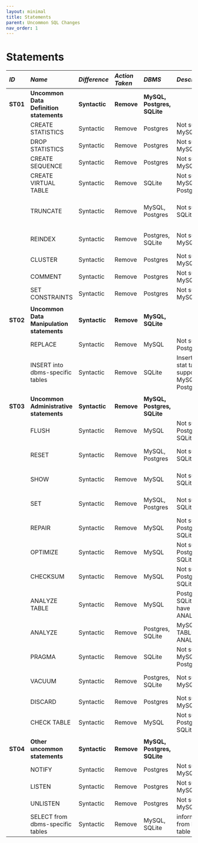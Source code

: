 ```yaml
---
layout: minimal
title: Statements
parent: Uncommon SQL Changes
nav_order: 1
---
```


# Statements

| _ID_     | _Name_                                    | _Difference_  | _Action Taken_ | _DBMS_                      | _Description_                                                          | _Related Links_                                                                                                          |
| :------- | :---------------------------------------- | :------------ | :------------- | :-------------------------- | :--------------------------------------------------------------------- | :----------------------------------------------------------------------------------------------------------------------- |
| **ST01** | **Uncommon Data Definition statements**   | **Syntactic** | **Remove**     | **MySQL, Postgres, SQLite** |                                                                        |                                                                                                                          |
|          | CREATE STATISTICS                         | Syntactic     | Remove         | Postgres                    | Not supported by MySQL and SQLite                                      | https://www.postgresql.org/docs/current/sql-createstatistics.html                                                        |
|          | DROP STATISTICS                           | Syntactic     | Remove         | Postgres                    | Not supported by MySQL and SQLite                                      | https://www.postgresql.org/docs/current/sql-dropstatistics.html                                                          |
|          | CREATE SEQUENCE                           | Syntactic     | Remove         | Postgres                    | Not supported by MySQL and SQLite                                      | https://www.postgresql.org/docs/current/sql-createsequence.html                                                          |
|          | CREATE VIRTUAL TABLE                      | Syntactic     | Remove         | SQLite                      | Not supported by MySQL and PostgreSQL                                  | https://www.sqlite.org/lang_createvtab.html                                                                              |
|          | TRUNCATE                                  | Syntactic     | Remove         | MySQL, Postgres             | Not supported by SQLite                                                | https://dev.mysql.com/doc/refman/8.4/en/truncate-table.html<br>https://www.postgresql.org/docs/current/sql-truncate.html |
|          | REINDEX                                   | Syntactic     | Remove         | Postgres, SQLite            | Not supported by MySQL                                                 | https://www.postgresql.org/docs/current/sql-reindex.html<br>https://www.sqlite.org/lang_reindex.html                     |
|          | CLUSTER                                   | Syntactic     | Remove         | Postgres                    | Not supported by MySQL and SQLite                                      | https://www.postgresql.org/docs/current/sql-cluster.html                                                                 |
|          | COMMENT                                   | Syntactic     | Remove         | Postgres                    | Not supported by MySQL and SQLite                                      | https://www.postgresql.org/docs/current/sql-comment.html                                                                 |
|          | SET CONSTRAINTS                           | Syntactic     | Remove         | Postgres                    | Not supported by MySQL and SQLite                                      | https://www.postgresql.org/docs/current/sql-set-constraints.html                                                         |
|          |                                           |               |                |                             |                                                                        |                                                                                                                          |
| **ST02** | **Uncommon Data Manipulation statements** | **Syntactic** | **Remove**     | **MySQL, SQLite**           |                                                                        |                                                                                                                          |
|          | REPLACE                                   | Syntactic     | Remove         | MySQL                       | Not supported by PostgreSQL                                            | https://dev.mysql.com/doc/refman/8.4/en/replace.html<br>https://www.sqlite.org/lang_insert.html                          |
|          | INSERT into dbms-specific tables          | Syntactic     | Remove         | SQLite                      | Insert into fts5 and stat table, not supported by MySQL and PostgreSQL | https://www.sqlite.org/fts5.html<br>https://www.sqlite.org/dbstat.html                                                   |
|          |                                           |               |                |                             |                                                                        |                                                                                                                          |
| **ST03** | **Uncommon Administrative statements**    | **Syntactic** | **Remove**     | **MySQL, Postgres, SQLite** |                                                                        |                                                                                                                          |
|          | FLUSH                                     | Syntactic     | Remove         | MySQL                       | Not supported by PostgreSQL and SQLite                                 | https://dev.mysql.com/doc/refman/8.4/en/flush.html                                                                       |
|          | RESET                                     | Syntactic     | Remove         | MySQL, Postgres             | Not supported by SQLite                                                | https://dev.mysql.com/doc/refman/8.4/en/reset.html<br>https://www.postgresql.org/docs/current/sql-reset.html             |
|          | SHOW                                      | Syntactic     | Remove         | MySQL                       | Not supported by SQLite                                                | https://dev.mysql.com/doc/refman/8.4/en/show.html<br>https://www.postgresql.org/docs/current/sql-show.html               |
|          | SET                                       | Syntactic     | Remove         | MySQL, Postgres             | Not supported by SQLite                                                | https://dev.mysql.com/doc/refman/8.4/en/set-statement.html<br>https://www.postgresql.org/docs/current/sql-set.html       |
|          | REPAIR                                    | Syntactic     | Remove         | MySQL                       | Not supported by PostgreSQL and SQLite                                 | https://dev.mysql.com/doc/refman/8.4/en/repair-table.html                                                                |
|          | OPTIMIZE                                  | Syntactic     | Remove         | MySQL                       | Not supported by PostgreSQL and SQLite                                 | https://dev.mysql.com/doc/refman/8.4/en/optimize-table.html                                                              |
|          | CHECKSUM                                  | Syntactic     | Remove         | MySQL                       | Not supported by PostgreSQL and SQLite                                 | https://dev.mysql.com/doc/refman/8.4/en/checksum-table.html                                                              |
|          | ANALYZE TABLE                             | Syntactic     | Remove         | MySQL                       | Postgres and SQLite must not have TABLE after ANALYZE                  | https://dev.mysql.com/doc/refman/8.4/en/analyze-table.html                                                               |
|          | ANALYZE                                   | Syntactic     | Remove         | Postgres, SQLite            | MySQL must have TABLE after ANALYZE                                    | https://www.postgresql.org/docs/current/sql-analyze.html<br>https://www.sqlite.org/lang_analyze.html                     |
|          | PRAGMA                                    | Syntactic     | Remove         | SQLite                      | Not supported by MySQL and PostgreSQL                                  | https://www.sqlite.org/pragma.html                                                                                       |
|          | VACUUM                                    | Syntactic     | Remove         | Postgres, SQLite            | Not supported by MySQL                                                 | https://www.postgresql.org/docs/current/sql-vacuum.html<br>https://www.sqlite.org/lang_vacuum.html                       |
|          | DISCARD                                   | Syntactic     | Remove         | Postgres                    | Not supported by MySQL and SQLite                                      | https://www.postgresql.org/docs/current/sql-discard.html                                                                 |
|          | CHECK TABLE                               | Syntactic     | Remove         | MySQL                       | Not supported by PostgreSQL and SQLite                                 | https://dev.mysql.com/doc/refman/8.4/en/check-table.html                                                                 |
|          |                                           |               |                |                             |                                                                        |                                                                                                                          |
| **ST04** | **Other uncommon statements**             | **Syntactic** | **Remove**     | **MySQL, Postgres, SQLite** |                                                                        |                                                                                                                          |
|          | NOTIFY                                    | Syntactic     | Remove         | Postgres                    | Not supported by MySQL and SQLite                                      | https://www.postgresql.org/docs/current/sql-notify.html                                                                  |
|          | LISTEN                                    | Syntactic     | Remove         | Postgres                    | Not supported by MySQL and SQLite                                      | https://www.postgresql.org/docs/current/sql-listen.html                                                                  |
|          | UNLISTEN                                  | Syntactic     | Remove         | Postgres                    | Not supported by MySQL and SQLite                                      | https://www.postgresql.org/docs/current/sql-unlisten.html                                                                |
|          | SELECT from dbms-specific tables          | Syntactic     | Remove         | MySQL, SQLite               | information_schema from MySQL. Rtree table from SQLite                 | https://dev.mysql.com/doc/refman/8.4/en/information-schema-introduction.html<br>https://www.sqlite.org/rtree.html        |
